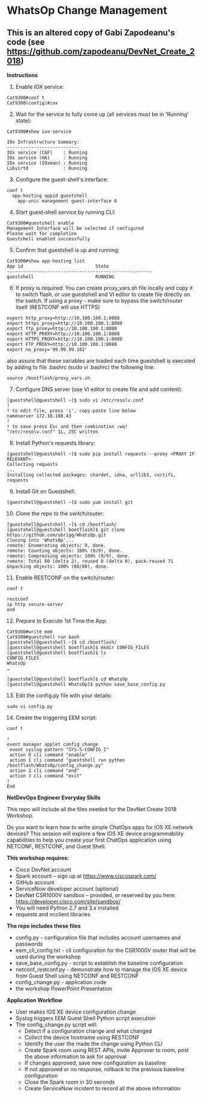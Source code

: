 # WhatsOp Change Management

## This is an altered copy of Gabi Zapodeanu's code (see https://github.com/zapodeanu/DevNet_Create_2018)

**Instructions**
1) Enable IOX service:
```
Cat9300#conf t
Cat9300(config)#iox  
```
2) Wait for the service to fully come up (all services must be in 'Running' state):
```
Cat9300#show iox-service

IOx Infrastructure Summary:
---------------------------
IOx service (CAF)    : Running
IOx service (HA)     : Running
IOx service (IOxman) : Running
Libvirtd             : Running
```
3) Configure the guest-shell's interface:
```
conf t
  app-hosting appid guestshell
    app-vnic management guest-interface 0
```
4) Start guest-shell service by running CLI:
```
Cat9300#guestshell enable
Management Interface will be selected if configured
Please wait for completion
Guestshell enabled successfully
```
5) Confirm that guestshell is up and running:
```
Cat9300#show app-hosting list
App id                           State
------------------------------------------------------
guestshell                       RUNNING
```
6) If proxy is required:
You can create proxy_vars.sh file locally and copy it to switch flash, or use guestshell and VI editor to create file directly on the switch.
If using a proxy - make sure to bypass the switch/router itself (RESTCONF will use HTTPS)
```
export http_proxy=http://10.100.100.1:8080
export https_proxy=http://10.100.100.1:8080
export ftp_proxy=http://10.100.100.1:8080
export HTTP_PROXY=http://10.100.100.1:8080
export HTTPS_PROXY=http://10.100.100.1:8080
export FTP_PROXY=http://10.100.100.1:8080
export no_proxy='99.99.99.102'
```
also assure that these variables are loaded each time guestshell is executed by adding to file .bashrc (sudo vi .bashrc) the following line:
```
source /bootflash/proxy_vars.sh
```
7) Configure DNS server (use VI editor to create file and add content):
```
[guestshell@guestshell ~]$ sudo vi /etc/resolv.conf
!
! to edit file, press 'i', copy-paste line below
nameserver 172.18.108.43
!
! to save press Esc and then combination :wq!
"/etc/resolv.conf" 1L, 25C written
```
8) Install Python's requests library:
```
[guestshell@guestshell ~]$ sudo pip install requests --proxy <PROXY IF RELEVANT>
Collecting requests
...
Installing collected packages: chardet, idna, urllib3, certifi, requests
```
9) Install Git on Guestshell:
```
[guestshell@guestshell ~]$ sudo yum install git
```
10) Clone the repo to the switch/router:
```
[guestshell@guestshell ~]$ cd /bootflash/
[guestshell@guestshell bootflash]$ git clone https://github.com/obrigg/WhatsOp.git
Cloning into 'WhatsOp'...
remote: Enumerating objects: 9, done.
remote: Counting objects: 100% (9/9), done.
remote: Compressing objects: 100% (9/9), done.
remote: Total 80 (delta 2), reused 0 (delta 0), pack-reused 71
Unpacking objects: 100% (80/80), done.
```
11) Enable RESTCONF on the switch/router:
```
conf t

restconf
ip http secure-server
end
```
12) Prepare to Execute 1st Time the App:
```
Cat9300#write mem
Cat9300#guestshell run bash
[guestshell@guestshell ~]$ cd /bootflash/
[guestshell@guestshell bootflash]$ mkdir CONFIG_FILES
[guestshell@guestshell bootflash]$ ls
CONFIG_FILES                
WhatsOp
…

[guestshell@guestshell bootflash]$ cd WhatsOp
[guestshell@guestshell WhatsOp]$ python save_base_config.py
```
13) Edit the config.py file with your details:
```
sudo vi config.py
```
14) Create the triggering EEM script:
```
conf t

!
event manager applet config_change
 event syslog pattern "SYS-5-CONFIG_I"
 action 0 cli command "enable"
 action 1 cli command "guestshell run python /bootflash/WhatsOp/config_change.py"
 action 2 cli command "end"
 action 3 cli command "exit"
!
End
```

**NetDevOps Engineer Everyday Skills**

This repo will include all the files needed for the DevNet Create 2018 Workshop.

Do you want to learn how to write simple ChatOps apps for IOS XE network devices? This session will explore a few IOS XE device programmability capabilities to help you create your first ChatOps application using NETCONF, RESTCONF, and Guest Shell.

**This workshop requires:**

 - Cisco DevNet account
 - Spark account – sign up at https://www.ciscospark.com/
 - GitHub account
 - ServiceNow developer account (optional)
 - DevNet CSR1000V sandbox – provided, or reserved by you here: https://developer.cisco.com/site/sandbox/
 - You will need Python 2.7 and 3.x installed
 - requests and ncclient libraries

**The repo includes these files**

 - config.py - configuration file that includes account usernames and passwords
 - eem_cli_config.txt - cli configuration for the CSR1000V router that will be used during the workshop
 - save_base_config.py - script to establish the baseline configuration
 - netconf_restconf.py - demonstrate how to manage the IOS XE device from Guest Shell using NETCONF and RESTCONF
 - config_change.py - application code
 - the workshop PowerPoint Presentation

 **Application Workflow**

 - User makes IOS XE device configuration change
 - Syslog triggers EEM Guest Shell Python script execution
 - The config_change.py script will:
   - Detect if a configuration change and what changed
   - Collect the device hostname using RESTCONF
   - Identify the user the made the change using Python CLI
   - Create Spark room using REST APIs, invite Approver to room, post the above information to ask for approval
   - If changes approved, save new configuration as baseline
   - If not approved or no response, rollback to the previous baseline configuration
   - Close the Spark room in 30 seconds
   - Create ServiceNow incident to record all the above information
